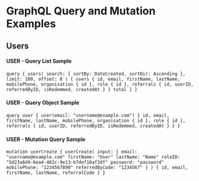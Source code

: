 # GraphQL Query and Mutation Examples

## Users

#### USER - Query List Sample
`
query {
  users(
    search: {
      sortBy: DateCreated,
      sortDir: Ascending
    },
    limit: 100,
    offset: 0
  ) {
      users {
          id,
          email,
          firstName,
          lastName,
          mobilePhone,
          organisation {
              id
          },
          role {
              id
          },
          referrals {
            id,
            userID,
            referredByID,
            isRedemmed,
            createdAt
          }
      }
      total
  }
}
`

#### USER - Query Object Sample
`
query user {
  user(email: "username@example.com") {
    id,
    email,
    firstName,
    lastName,
    mobilePhone,
    organisation {
        id
    },
    role {
        id
    },
    referrals {
      id,
      userID,
      referredByID,
      isRedemmed,
      createdAt
    }
  }
}
`

#### USER - Mutation Query Sample
`
mutation userCreate {
    userCreate(
        input: {
            email: "username@example.com"
            firstName: "User"
            lastName: "Name"
            roleID: "5d23a6d4-6ea4-462c-9e13-b7def16af3df"
            password: "password"
            mobilePhone: "1234567890"
            referredByCode: "1234567"
        }
    ) {
        id,
        email,
        firstName,
        lastName,
        referralCode
    }
}
`